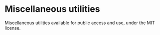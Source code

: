# Miscellaneous utilities
Miscellaneous utilities available for public access and use, under the MIT license.
